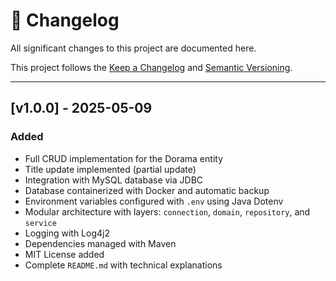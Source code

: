 # 📖 Changelog

All significant changes to this project are documented here.

This project follows the [Keep a Changelog](https://keepachangelog.com/en/1.0.0/) and [Semantic Versioning](https://semver.org/).

---

## [v1.0.0] - 2025-05-09

### Added
- Full CRUD implementation for the Dorama entity
- Title update implemented (partial update)
- Integration with MySQL database via JDBC
- Database containerized with Docker and automatic backup
- Environment variables configured with `.env` using Java Dotenv
- Modular architecture with layers: `connection`, `domain`, `repository`, and `service`
- Logging with Log4j2
- Dependencies managed with Maven
- MIT License added
- Complete `README.md` with technical explanations